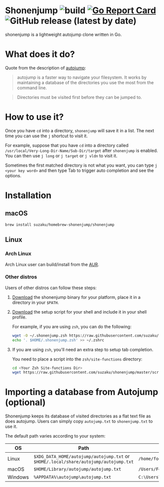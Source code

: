 # Shonenjump ![build](https://github.com/suzaku/shonenjump/workflows/build/badge.svg) [![Go Report Card](https://goreportcard.com/badge/github.com/suzaku/shonenjump)](https://goreportcard.com/report/github.com/suzaku/shonenjump) ![GitHub release (latest by date)](https://img.shields.io/github/v/release/suzaku/shonenjump)

shonenjump is a lightweight autojump clone written in Go.

# What does it do?

Quote from the description of [autojump](https://github.com/wting/autojump/):

> autojump is a faster way to navigate your filesystem. It works by maintaining a database of the directories you use the most from the command line.

> Directories must be visited first before they can be jumped to.

# How to use it?

Once you have `cd` into a directory, `shonenjump` will save it in a list.
The next time you can use the `j` shortcut to visit it.

For example, suppose that you have `cd` into a directory called `/usr/local/Very-Long-Dir-Name/Sub-Dir/target` after
`shonenjump` is enabled. You can then use `j long` or `j target` or `j vldn` to visit it.

Sometimes the first matched directory is not what you want, you can type `j <your key word>` and
then type Tab to trigger auto completion and see the options.

# Installation

## macOS

`brew install suzaku/homebrew-shonenjump/shonenjump`

## Linux

### Arch Linux

Arch Linux user can build/install from the [AUR](https://aur.archlinux.org/packages/shonenjump/).

### Other distros

Users of other distros can follow these steps:

1. [Download](https://github.com/suzaku/shonenjump/releases) the shonenjump binary for your platform, place it in a directory in your `$PATH`.
2. [Download](https://github.com/suzaku/shonenjump/blob/master/scripts/) the setup script for your shell and include it in your shell profile.

   For example, if you are using `zsh`, you can do the following:

   ```bash
   wget -O ~/.shonenjump.zsh https://raw.githubusercontent.com/suzaku/shonenjump/master/scripts/shonenjump.zsh
   echo '. $HOME/.shonenjump.zsh' >> ~/.zshrc
    ```

3. If you are using `zsh`, you'll need an extra step to setup tab completion.

   You need to place a script into the `zsh/site-functions` directory:
   ```bash
   cd <Your Zsh Site-functions Dir>
   wget https://raw.githubusercontent.com/suzaku/shonenjump/master/scripts/_j
   ```
# Importing a database from Autojump (optional)

Shonenjump keeps its database of visited directories as a flat text file as does autojump.  Users can simply copy `autojump.txt` to `shonenjump.txt` to use it.

The default path varies according to your system:

| OS      | Path                                                                                 | Example                                                |
| ------- | ------------------------------------------------------------------------------------ | ------------------------------------------------------ |
| Linux   | `$XDG_DATA_HOME/autojump/autojump.txt` or `$HOME/.local/share/autojump/autojump.txt` | `/home/foo/.local/share/autojump/autojump.txt`       |
| macOS   | `$HOME/Library/autojump/autojump.txt`                                                | `/Users/Foo/Library/autojump/autojump.txt`           |
| Windows | `%APPDATA%\autojump\autojump.txt`                                                    | `C:\Users\Foo\AppData\Roaming\autojump\autojump.txt` |
